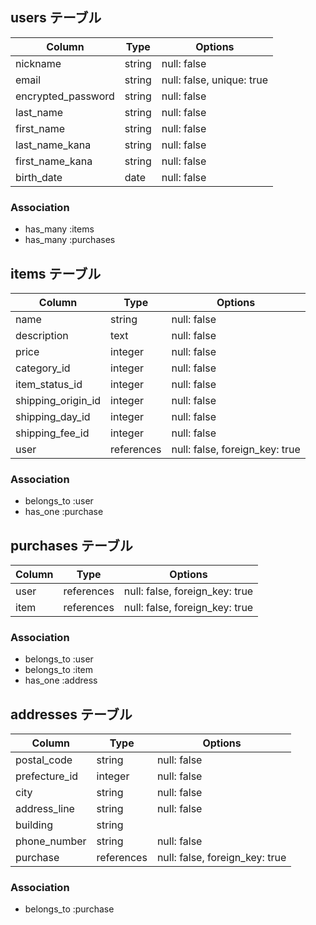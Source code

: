 
## users テーブル

| Column              | Type   | Options                   |
| ------------------- | ------ | ------------------------- |
| nickname            | string | null: false               |
| email               | string | null: false, unique: true |
| encrypted_password | string | null: false               |
| last_name          | string | null: false               |
| first_name         | string | null: false               |
| last_name_kana    | string | null: false               |
| first_name_kana   | string | null: false               |
| birth_date         | date   | null: false               |

### Association
- has_many :items
- has_many :purchases


## items テーブル

| Column               | Type       | Options                         |
| -------------------- | ---------- | ------------------------------- |
| name                 | string     | null: false                     |
| description          | text       | null: false                     |
| price                | integer    | null: false                     |
| category_id         | integer    | null: false                     |
| item_status_id     | integer    | null: false                     |
| shipping_origin_id | integer    | null: false                     |
| shipping_day_id    | integer    | null: false                     |
| shipping_fee_id    | integer    | null: false                     |
| user                 | references | null: false, foreign\_key: true |

### Association
- belongs_to :user
- has_one :purchase


## purchases テーブル

| Column | Type       | Options                         |
| ------ | ---------- | ------------------------------- |
| user   | references | null: false, foreign\_key: true |
| item   | references | null: false, foreign\_key: true |

### Association
- belongs_to :user
- belongs_to :item
- has_one :address


## addresses テーブル

| Column         | Type       | Options                         |
| -------------- | ---------- | ------------------------------- |
| postal_code   | string     | null: false                     |
| prefecture_id | integer    | null: false                     |
| city           | string     | null: false                     |
| address_line  | string     | null: false                     |
| building       | string     |                                 |
| phone_number  | string     | null: false                     |
| purchase       | references | null: false, foreign\_key: true |

### Association
- belongs_to :purchase